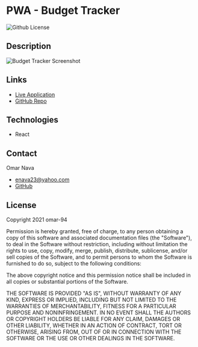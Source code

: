 # PWA - Budget Tracker
![Github License](https://img.shields.io/badge/license-MIT-blue)

## Description

![Budget Tracker Screenshot]()

## Links
- [Live Application]()
- [GitHub Repo]()

## Technologies
- React


## Contact 
Omar Nava  
- enava23@yahoo.com  
- [GitHub](https://github.com/omar-94)

## License

Copyright 2021 omar-94

Permission is hereby granted, free of charge, to any person obtaining a copy of this software and associated documentation files (the "Software"), to deal in the Software without restriction, including without limitation the rights to use, copy, modify, merge, publish, distribute, sublicense, and/or sell copies of the Software, and to permit persons to whom the Software is furnished to do so, subject to the following conditions:

The above copyright notice and this permission notice shall be included in all copies or substantial portions of the Software.

THE SOFTWARE IS PROVIDED "AS IS", WITHOUT WARRANTY OF ANY KIND, EXPRESS OR IMPLIED, INCLUDING BUT NOT LIMITED TO THE WARRANTIES OF MERCHANTABILITY, FITNESS FOR A PARTICULAR PURPOSE AND NONINFRINGEMENT. IN NO EVENT SHALL THE AUTHORS OR COPYRIGHT HOLDERS BE LIABLE FOR ANY CLAIM, DAMAGES OR OTHER LIABILITY, WHETHER IN AN ACTION OF CONTRACT, TORT OR OTHERWISE, ARISING FROM, OUT OF OR IN CONNECTION WITH THE SOFTWARE OR THE USE OR OTHER DEALINGS IN THE SOFTWARE.

